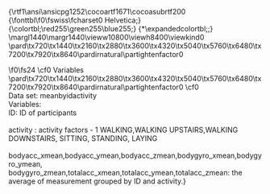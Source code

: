 {\rtf1\ansi\ansicpg1252\cocoartf1671\cocoasubrtf200
{\fonttbl\f0\fswiss\fcharset0 Helvetica;}
{\colortbl;\red255\green255\blue255;}
{\*\expandedcolortbl;;}
\margl1440\margr1440\vieww10800\viewh8400\viewkind0
\pard\tx720\tx1440\tx2160\tx2880\tx3600\tx4320\tx5040\tx5760\tx6480\tx7200\tx7920\tx8640\pardirnatural\partightenfactor0

\f0\fs24 \cf0 Variables\
\pard\tx720\tx1440\tx2160\tx2880\tx3600\tx4320\tx5040\tx5760\tx6480\tx7200\tx7920\tx8640\pardirnatural\partightenfactor0
\cf0 \
Data set: meanbyidactivity\
Variables:      \
ID: ID of participants\
		\
activity : activity factors - 1 WALKING,WALKING UPSTAIRS,WALKING DOWNSTAIRS, 		SITTING, STANDING, LAYING\
		\
bodyacc_xmean,bodyacc_ymean,bodyacc_zmean,bodygyro_xmean,bodygyro_ymean, bodygyro_zmean,totalacc_xmean,totalacc_ymean,totalacc_zmean:  the average of measurement grouped by ID and activity.}